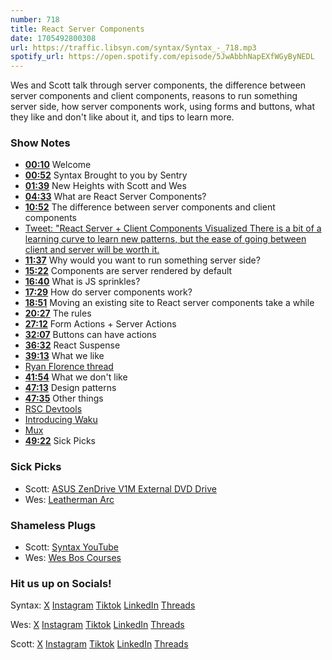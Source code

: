 ```yaml
---
number: 718
title: React Server Components
date: 1705492800308
url: https://traffic.libsyn.com/syntax/Syntax_-_718.mp3
spotify_url: https://open.spotify.com/episode/5JwAbbhNapEXfWGyByNEDL
---
```


Wes and Scott talk through server components, the difference between server components and client components, reasons to run something server side, how server components work, using forms and buttons, what they like and don't like about it, and tips to learn more.

### Show Notes

* **[00:10](#t=00:10)** Welcome
* **[00:52](#t=00:52)** Syntax Brought to you by Sentry
* **[01:39](#t=01:39)** New Heights with Scott and Wes
* **[04:33](#t=04:33)** What are React Server Components?
* **[10:52](#t=10:52)** The difference between server components and client components
* [Tweet: "React Server + Client Components Visualized There is a bit of a learning curve to learn new patterns, but the ease of going between client and server will be worth it.](https://twitter.com/wesbos/status/1743347215425237436)
* **[11:37](#t=11:37)** Why would you want to run something server side?
* **[15:22](#t=15:22)** Components are server rendered by default
* **[16:40](#t=16:40)** What is JS sprinkles?
* **[17:29](#t=17:29)** How do server components work?
* **[18:51](#t=18:51)** Moving an existing site to React server components take a while
* **[20:27](#t=20:27)** The rules
* **[27:12](#t=27:12)** Form Actions + Server Actions
* **[32:07](#t=32:07)** Buttons can have actions
* **[36:32](#t=36:32)** React Suspense
* **[39:13](#t=39:13)** What we like
* [Ryan Florence thread](https://twitter.com/ryanflorence/status/1733157452336803970)
* **[41:54](#t=41:54)** What we don't like
* **[47:13](#t=47:13)** Design patterns
* **[47:35](#t=47:35)** Other things
* [RSC Devtools](https://chromewebstore.google.com/detail/rsc-devtools/jcejahepddjnppkhomnidalpnnnemomn?pli=1)
* [Introducing Waku](https://waku.gg/blog/introducing-waku)
* [Mux](https://www.mux.com/)
* **[49:22](#t=49:22)** Sick Picks

### Sick Picks

- Scott: [ASUS ZenDrive V1M External DVD Drive](https://amzn.to/41OO8Wf)
- Wes: [Leatherman Arc](https://www.leatherman.com/en_CA/arc-833076.html)

### Shameless Plugs

- Scott: [Syntax YouTube](https://www.youtube.com/@syntaxfm)
- Wes: [Wes Bos Courses](https://wesbos.com/courses)

### Hit us up on Socials!

Syntax: [X](https://twitter.com/syntaxfm) [Instagram](https://www.instagram.com/syntax_fm/) [Tiktok](https://www.tiktok.com/@syntaxfm) [LinkedIn](https://www.linkedin.com/company/96077407/admin/feed/posts/) [Threads](https://www.threads.net/@syntax_fm)

Wes: [X](https://twitter.com/wesbos) [Instagram](https://www.instagram.com/wesbos/) [Tiktok](https://www.tiktok.com/@wesbos) [LinkedIn](https://www.linkedin.com/in/wesbos/) [Threads](https://www.threads.net/@wesbos)

Scott: [X](https://twitter.com/stolinski) [Instagram](https://www.instagram.com/stolinski/) [Tiktok](https://www.tiktok.com/@stolinski) [LinkedIn](https://www.linkedin.com/in/stolinski/) [Threads](https://www.threads.net/@stolinski)